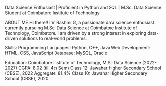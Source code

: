 Data Science Enthusiast | Proficient in Python and SQL | M.Sc. Data Science Student at Coimbatore Institute of Technology

ABOUT ME 
Hi there!! I'm Rashmi G, a passionate data science enthusiast currently pursuing M.Sc. Data Science at Coimbatore Institute of Technology, Coimbatore. I am driven by a strong interest in exploring data-driven solutions to real-world problems.

Skills:
Programming Languages: Python, C++, Java
Web Development: HTML, CSS, JavaScript
Database: MySQL, Oracle

Education:
Coimbatore Institute of Technology, M.Sc Data Science (2022-2027)
CGPA: 8.02 (till 4th Sem)
Class 12: Jawahar Higher Secondary School (CBSE), 2022
Aggregate: 81.4%
Class 10: Jawahar Higher Secondary School (CBSE), 2020
<!--
**RashmiGanesan/RashmiGanesan** is a ✨ _special_ ✨ repository because its `README.md` (this file) appears on your GitHub profile.

Here are some ideas to get you started:

- 🔭 I’m currently working on ...
- 🌱 I’m currently learning ...
- 👯 I’m looking to collaborate on ...
- 🤔 I’m looking for help with ...
- 💬 Ask me about ...
- 📫 How to reach me: ...
- 😄 Pronouns: ...
- ⚡ Fun fact: ...
-->

